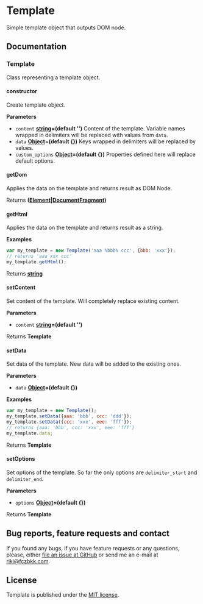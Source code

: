 # Template

Simple template object that outputs DOM node.

## Documentation

### Template

Class representing a template object.

#### constructor

Create template object.

**Parameters**

-   `content` **[string](https://developer.mozilla.org/en-US/docs/Web/JavaScript/Reference/Global_Objects/String)=(default '')** Content of the template. Variable names wrapped in delimiters will be replaced with values from `data`.
-   `data` **[Object](https://developer.mozilla.org/en-US/docs/Web/JavaScript/Reference/Global_Objects/Object)=(default {})** Keys wrapped in delimiters will be replaced by values.
-   `custom_options` **[Object](https://developer.mozilla.org/en-US/docs/Web/JavaScript/Reference/Global_Objects/Object)=(default {})** Properties defined here will replace default options.

#### getDom

Applies the data on the template and returns result as DOM Node.

Returns **([Element](https://developer.mozilla.org/en-US/docs/Web/API/Element)\|[DocumentFragment](https://developer.mozilla.org/en-US/docs/Web/API/DocumentFragment))** 

#### getHtml

Applies the data on the template and returns result as a string.

**Examples**

```javascript
var my_template = new Template('aaa %bbb% ccc', {bbb: 'xxx'});
// returns 'aaa xxx ccc'
my_template.getHtml();
```

Returns **[string](https://developer.mozilla.org/en-US/docs/Web/JavaScript/Reference/Global_Objects/String)** 

#### setContent

Set content of the template. Will completely replace existing content.

**Parameters**

-   `content` **[string](https://developer.mozilla.org/en-US/docs/Web/JavaScript/Reference/Global_Objects/String)=(default '')** 

Returns **Template** 

#### setData

Set data of the template. New data will be added to the existing ones.

**Parameters**

-   `data` **[Object](https://developer.mozilla.org/en-US/docs/Web/JavaScript/Reference/Global_Objects/Object)=(default {})** 

**Examples**

```javascript
var my_template = new Template();
my_template.setData({aaa: 'bbb', ccc: 'ddd'});
my_template.setData({ccc: 'xxx', eee: 'fff'});
// returns {aaa: 'bbb', ccc: 'xxx', eee: 'fff'}
my_template.data;
```

Returns **Template** 

#### setOptions

Set options of the template. So far the only options are `delimiter_start` and `delimiter_end`.

**Parameters**

-   `options` **[Object](https://developer.mozilla.org/en-US/docs/Web/JavaScript/Reference/Global_Objects/Object)=(default {})** 

Returns **Template** 

## Bug reports, feature requests and contact

If you found any bugs, if you have feature requests or any questions, please, either [file an issue at GitHub](https://github.com/fczbkk/fczbkk-template/issues) or send me an e-mail at <a href="mailto:riki@fczbkk.com">riki@fczbkk.com</a>.

## License

Template is published under the [MIT license](https://github.com/fczbkk/fczbkk-template/blob/master/LICENSE).
